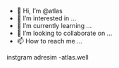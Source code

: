 - 👋 Hi, I’m @atlas
- 👀 I’m interested in ...
- 🌱 I’m currently learning ...
- 💞️ I’m looking to collaborate on ...
- 📫 How to reach me ...

<!---
halveinn/halveinn is a ✨ special ✨ repository because its `README.md` (this file) appears on your GitHub profile.
You can click the Preview link to take a look at your changes.
--->
instgram adresim -atlas.well
